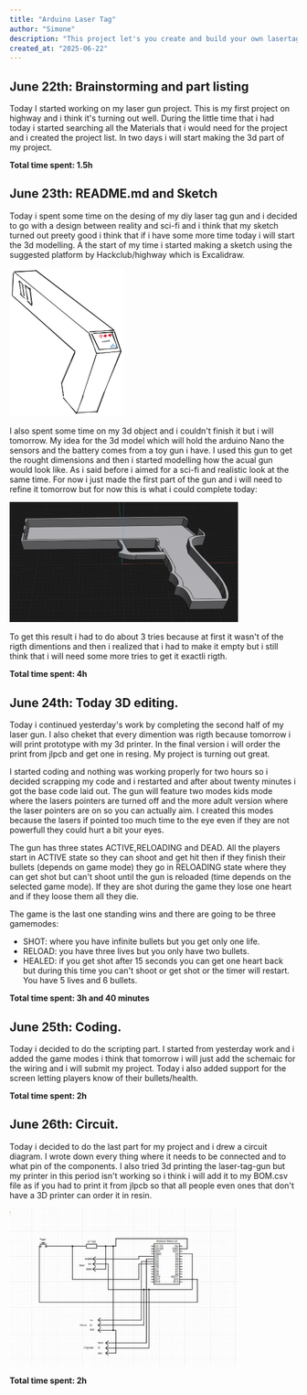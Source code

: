 ```yaml
---
title: "Arduino Laser Tag"
author: "Simone"
description: "This project let's you create and build your own lasertag gun at home and play with your friends."
created_at: "2025-06-22"
---
```


## June 22th: Brainstorming and part listing

Today I started working on my laser gun project. This is my first project on highway and i think it's turning out well.
During the little time that i had today i started searching all the Materials that i would need for the project and i created the project list.
In two days i will start making the 3d part of my project.

**Total time spent: 1.5h**

## June 23th: README.md and Sketch

Today i spent some time on the desing of my diy laser tag gun and i decided to go with a design between reality and sci-fi and i think that my sketch turned out preety good i think that if i have some more time today i will start the 3d modelling. 
A the start of my time i started making a sketch using the suggested platform by Hackclub/highway which is Excalidraw.

<img src="./Images/sketch.png" width="200"/>


I also spent some time on my 3d object and i couldn't finish it but i will tomorrow.
My idea for the 3d model which will hold the arduino Nano the sensors and the battery comes from a toy gun i have. I used this gun to get the rought dimensions and then i started modelling how the acual gun would look like.
As i said before i aimed for a sci-fi and realistic look at the same time. For now i just made the first part of the gun and i will need to refine it tomorrow but for now this is what i could complete today:

<img src="./Images/3DdesignV1.png" width="400"/>

To get this result i had to do about 3 tries because at first it wasn't of the rigth dimentions and then i realized that i had to make it empty but i still think that i will need some more tries to get it exactli rigth.

**Total time spent: 4h**

## June 24th: Today 3D editing.

Today i continued yesterday's work by completing the second half of my laser gun. I also cheket that every dimention was rigth because tomorrow i will print prototype with my 3d printer.
In the final version i will order the print from jlpcb and get one in resing.
My project is turning out great.

I started coding and nothing was working properly for two hours so i decided scrapping my code and i restarted and after about twenty minutes i got the base code laid out.
The gun will feature two modes kids mode where the lasers pointers are turned off and the more adult version where the laser pointers are on so you can actually aim.
I created this modes because the lasers if pointed too much time to the eye even if they are not powerfull they could hurt a bit your eyes.

The gun has three states ACTIVE,RELOADING and DEAD. All the players start in ACTIVE state so they can shoot and get hit then if they finish their bullets (depends on game mode) they go in RELOADING state where they can get shot but can't shoot until the gun is reloaded (time depends on the selected game mode). If they are shot during the game they lose one heart and if they loose them all they die.

The game is the last one standing wins and there are going to be three gamemodes:
 - SHOT: where you have infinite bullets but you get only one life.
 - RELOAD: you have three lives but you only have two bullets.
 - HEALED: if you get shot after 15 seconds you can get one heart back but during this time you can't shoot or get shot or the timer will restart. You have 5 lives and 6 bullets.

**Total time spent: 3h and 40 minutes**

## June 25th: Coding.

Today i decided to do the scripting part. I started from yesterday work and i added the game modes i think that tomorrow i will just add the schemaic for the wiring and i will submit my project.
Today i also added support for the screen letting players know of their bullets/health.

**Total time spent: 2h**

## June 26th: Circuit.

Today i decided to do the last part for my project and i drew a circuit diagram. I wrote down every thing where it needs to be connected and to what pin of the components.
I also tried 3d printing the laser-tag-gun but my printer in this period isn't working so i think i will add it to my BOM.csv file as if you had to print it from jlpcb so that all people even ones that don't have a 3D printer can order it in resin.

<img src="./Images/Circuit Diagram.png" width="400"/>

**Total time spent: 2h**


